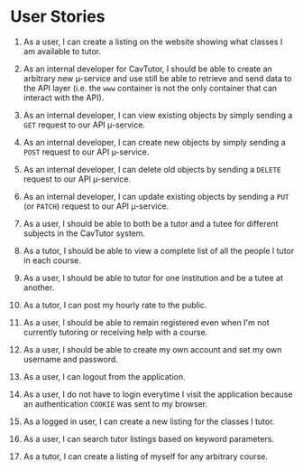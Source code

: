 User Stories
=====

1. As a user, I can create a listing on the website showing what classes I am
   available to tutor.

2. As an internal developer for CavTutor, I should be able to create an arbitrary new µ-service
   and use still be able to retrieve and send data to the API layer (i.e. the `www` container is not the only container that can interact with the API).
      
3. As an internal developer, I can view existing objects by simply sending a `GET`
   request to our API µ-service. 
   
4. As an internal developer, I can create new objects by simply sending a `POST`
   request to our API µ-service. 
   
5. As an internal developer, I can delete old objects by sending a `DELETE`
   request to our API µ-service. 
   
6. As an internal developer, I can update existing objects by sending a `PUT` (or `PATCH`) 
   request to our API µ-service. 

7. As a user, I should be able to both be a tutor and a tutee for 
   different subjects in the CavTutor system.

8. As a tutor, I should be able to view a complete list of all the people I tutor
   in each course.

9. As a user, I should be able to tutor for one institution and be a tutee at another.

10. As a tutor, I can post my hourly rate to the public.

11. As a user, I should be able to remain registered even when I'm not currently tutoring or
   receiving help with a course.
   
12. As a user, I should be able to create my own account and set my own username and password.

13. As a user, I can logout from the application.

14. As a user, I do not have to login everytime I visit the application because an authentication `COOKIE` was sent to my browser.

15. As a logged in user, I can create a new listing for the classes I tutor.
   
16. As a user, I can search tutor listings based on keyword parameters.

17. As a tutor, I can create a listing of myself for any arbitrary course.


<!-- As a user looking for tutors, I can post a listing on our website looking for
   tutors in my area. -->

<!-- As an independent tutor not tied to a university, I should be able to list myself as a tutor
   without having to associate myself with a particular course or institution. -->
